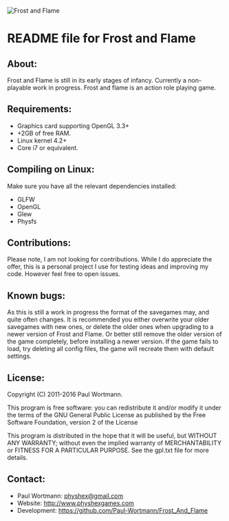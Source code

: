 ![Frost and Flame](http://www.weebly.com/uploads/5/9/6/4/596446/76313.png?399)

README file for Frost and Flame
=============================


About:
-----
Frost and Flame is still in its early stages of infancy.
Currently a non-playable work in progress.
Frost and flame is an action role playing game.

Requirements:
-----------------------
- Graphics card supporting OpenGL 3.3+
- +2GB of free RAM.
- Linux kernel 4.2+
- Core i7 or equivalent.


Compiling on Linux:
-----------------------
Make sure you have all the relevant dependencies installed:
- GLFW
- OpenGL
- Glew
- Physfs

Contributions:
------------
Please note, I am not looking for contributions.
While I do appreciate the offer, this is a personal project I use for testing ideas and improving my code.
However feel free to open issues.

Known bugs:
----------
As this is still a work in progress the format of the savegames may, and quite often changes.
It is recommended you either overwrite your older savegames with new ones, or delete the older ones when upgrading to a newer version of Frost and Flame.
Or better still remove the older version of the game completely, before installing a newer version.
If the game fails to load, try deleting all config files, the game will recreate them with default settings.

License:
-------
Copyright (C) 2011-2016 Paul Wortmann.

This program is free software: you can redistribute it and/or modify it under
the terms of the GNU General Public License as published by the Free Software
Foundation, version 2 of the License

This program is distributed in the hope that it will be useful, but WITHOUT ANY
WARRANTY; without even the implied warranty of MERCHANTABILITY or FITNESS FOR A
PARTICULAR PURPOSE.  See the gpl.txt file for more details. 

Contact:
-------
- Paul Wortmann: physhex@gmail.com
- Website:            http://www.physhexgames.com
- Development:   https://github.com/Paul-Wortmann/Frost_And_Flame

